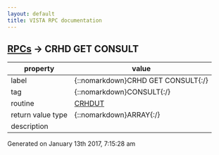 ```yaml
---
layout: default
title: VISTA RPC documentation
---
```




## [RPCs](TableOfContent.md) &#8594; CRHD GET CONSULT 

 property | value 
--- | --- 
 label | {::nomarkdown}CRHD GET CONSULT{:/}
 tag | {::nomarkdown}CONSULT{:/}
 routine | [CRHDUT](http://code.osehra.org/dox/Routine_CRHDUT_source.html)
 return value type | {::nomarkdown}ARRAY{:/}
 description | 




 Generated on January 13th 2017, 7:15:28 am